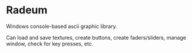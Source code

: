 # Radeum
 Windows console-based ascii graphic library. 

 Can load and save textures, create buttons, create faders/sliders, manage window, check for key presses, etc. 
 